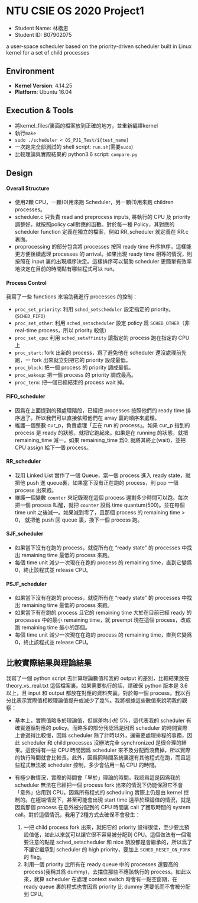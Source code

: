 # NTU CSIE OS 2020 Project1

+ Student Name: 林楷恩
+ Student ID: B07902075

a user-space scheduler based on the priority-driven scheduler built in Linux kernel for a set of child processes

## Environment

- **Kernel Version**: 4.14.25
- **Platform**: Ubuntu 16.04

## Execution & Tools
- 將kernel_files/裏面的檔案放到正確的地方，並重新編譯kernel
- 執行```make```
- ```sudo ./scheduler < OS_PJ1_Test/${test_name}```
- 一次跑完全部測試的 shell script: ```run.sh```(需要```sudo```)
- 比較理論與實際結果的 python3.6 script: ```compare.py```

## Design

#### Overall Structure
- 使用2顆 CPU，一顆(0)用來跑 Scheduler，另一顆(1)用來跑 children processes。
- scheduler.c 只負責 read and preprocess inputs, 將執行的 CPU 及 priority 調整好，就按照policy call對應的函數。對於每一種 Policy，其對應的 scheduler function 定義在獨立的檔案，例如 RR_scheduler 就定義在 RR.c 裏面。
- proprocessing 的部分包含將 processes 按照 ready time 升序排序，這樣能更方便後續處理 processes 的 arrival。如果出現 ready time 相等的情況，則按照在 input 裏的出現順序決定。這樣排序可以幫助 scheduler 更簡單有效率地決定在目前的時間點有哪些程式可以 run。

#### Process Control

我寫了一些 functions 來協助我進行 processes 的控制：

+ ```proc_set_priority```: 利用 ```sched_setscheduler``` 設定指定的 priority。(```SCHED_FIFO```)
+ ```proc_set_other```: 利用 ```sched_setscheduler``` 設定 policy 爲 ```SCHED_OTHER```（非 real-time process，所以 priority 較低）
+ ```proc_set_cpu```: 利用 ```sched_setaffinity``` 讓指定的 process 跑在指定的 CPU 上
+ ```proc_start```: fork 出新的 process，爲了避免他在 scheduler 還沒處理前先跑，一 fork 出來就立刻把它的 priority 設成最低。
+ ```proc_block```: 把一個 process 的 priority 調成最低。
+ ```proc_wakeup```: 把一個 process 的 priority 調成最高。
+ ```proc_term```: 把一個已經結束的 process wait 掉。

#### FIFO_scheduler

+ 因爲在上面提到的預處理階段，已經把 processes 按照他們的 ready time 排序過了。所以我們可以直接依照他們在 array 裏的順序來處理。
+ 維護一個整數 cur_p，負責處理「正在 run 的 process」。如果 cur_p 指到的 process 是 ready 的狀態，就把它跑起來。如果是在 running 的狀態，就把 remaining_time 減一。如果 remaining_time 爲0, 就將其終止(wait)，並把 CPU assign 給下一個 process。

#### RR_scheduler

+ 我用 Linked List 實作了一個 Queue，當一個 process 進入 ready state，就把他 push 進 queue裏，如果當下沒有正在跑的 process，則 pop 一個 process 出來跑。
+ 維護一個變數 ```counter``` 來記錄現在這個 process 還剩多少時間可以跑。每次把一個 process 叫醒，就把 ```counter``` 設爲 time quantum(500)。並在每個 time unit 之後減一。如果減到零了，且那個 process 的 remaining time > 0， 就把他 push 回 queue 裏，換下一個 process 跑。

#### SJF_scheduler

+ 如果當下沒有在跑的 process，就從所有在 “ready state” 的 processes 中找出 remaining time 最低的 process 來跑。
+ 每個 time unit 減少一次現在在跑的 process 的 remaining time，直到它變爲 0，終止該程式並 release CPU。

#### PSJF_scheduler

+ 如果當下沒有在跑的 process，就從所有在 “ready state” 的 processes 中找出 remaining time 最低的 process 來跑。
+ 如果當下有在跑的 process 且它的 remaining time 大於在目前已經 ready 的 processes 中的最小 remaining time，就 preempt 現在這個 process，改成跑 remaining time 最小的那個。
+ 每個 time unit 減少一次現在在跑的 process 的 remaining time，直到它變爲 0，終止該程式並 release CPU。

## 比較實際結果與理論結果

我寫了一個 python script 去計算理論數值和我的 output 的差別，比較結果放在 theory_vs_real.txt 這個檔案裏。如果需要執行的話，請確保 python 版本是 3.6 以上，且 input 和 output 都放在對應的資料夾裏。對於每一個 process，我以百分比表示實際值相較理論值提升或減少了幾%。我將根據這些數值來說明我的觀察：

+ 基本上，實際值略多於理論值，但誤差均小於 5%，這代表我的 scheduler 有確實遵循對應的 policy。而略多的部分我認爲是因爲 scheduler 的時間實際上會過得比較慢，因爲 scheduler 除了計時以外，還需要處理排程的事務，因此 scheduler 和 child processes 沒辦法完全 synchronized 是很合理的結果。這使得有一些 CPU 時間因爲 scheduler 來不及分配而浪費掉，所以實際的執行時間就會比較長。此外，因爲同時間系統裏還有其他程式在跑，而且這些程式無法被 scheduler 控制，多少會佔用一點 CPU 的時間。

+ 有極少數情況，實際的時間會「早於」理論的時間，我認爲這是因爲我的 scheduler 無法在已經把一個 process fork 出來的情況下仍能保證它不會「意外」佔用到 CPU。因爲所有程式的 scheduling 實際上仍是由 kernel 控制的。在極端情況下，甚至可能會出現 start time 遠早於理論值的情況，就是因爲那個 process 在意外被分配到的 CPU 時間裏 call 了獲取時間的 system call。對於這個情況，我用了2種方式去確保不會發生：
    1. 一把 child process fork 出來，就把它的 priority 設得很低，至少要比預設值低，如此以來就可以讓它很不容易被分配到 CPU。這個做法有一個需要注意的點是 sched_setscheduler 和 nice 預設都是會繼承的，所以爲了不讓它繼承到 scheduler 的 high priority，要加上 ```SCHED_RESET_ON_FORK``` 的 flag。
    2. 利用一個 priority 比所有在 ready queue 中的 processes 還要高的 process(我稱其爲 dummy)，去擋住那些不應該執行的 process。如此以來，就算 scheduler 在處理 context switch 時會有一點空窗期，在 ready queue 裏的程式也會因爲 priority 比 dummy 還要低而不會被分配到 CPU。